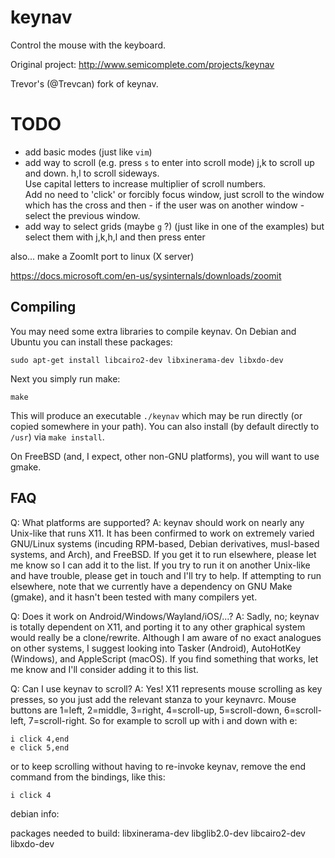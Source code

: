 keynav
================

Control the mouse with the keyboard.

Original project: http://www.semicomplete.com/projects/keynav

Trevor's (@Trevcan) fork of keynav.

# TODO
- add basic modes (just like `vim`)
- add way to scroll (e.g. press `s` to enter into scroll mode) j,k to scroll up and down. h,l to scroll sideways.\
Use capital letters to increase multiplier of scroll numbers.\
Add no need to 'click' or forcibly focus window, just scroll to the window which has the cross and then - if the
user was on another window - select the previous window.
- add way to select grids (maybe `g` ?) (just like in one of the examples) but select them with j,k,h,l and then press enter


also...
   make a ZoomIt port to linux (X server)

   https://docs.microsoft.com/en-us/sysinternals/downloads/zoomit


Compiling
---------

You may need some extra libraries to compile keynav.  On Debian and Ubuntu you can install these packages:

    sudo apt-get install libcairo2-dev libxinerama-dev libxdo-dev

Next you simply run make:

    make

This will produce an executable `./keynav` which may be run directly (or copied
somewhere in your path). You can also install (by default directly to `/usr`)
via `make install`.

On FreeBSD (and, I expect, other non-GNU platforms), you will want to use gmake.


FAQ
---

Q: What platforms are supported?
A: keynav should work on nearly any Unix-like that runs X11. It has been
confirmed to work on extremely varied GNU/Linux systems (incuding RPM-based,
Debian derivatives, musl-based systems, and Arch), and FreeBSD. If you get it to
run elsewhere, please let me know so I can add it to the list. If you try to run
it on another Unix-like and have trouble, please get in touch and I'll try to
help. If attempting to run elsewhere, note that we currently have a dependency
on GNU Make (gmake), and it hasn't been tested with many compilers yet.

Q: Does it work on Android/Windows/Wayland/iOS/...?
A: Sadly, no; keynav is totally dependent on X11, and porting it to any other
graphical system would really be a clone/rewrite. Although I am aware of no
exact analogues on other systems, I suggest looking into Tasker (Android),
AutoHotKey (Windows), and AppleScript (macOS). If you find something that works,
let me know and I'll consider adding it to this list.

Q: Can I use keynav to scroll?
A: Yes! X11 represents mouse scrolling as key presses, so you just add the
relevant stanza to your keynavrc.  Mouse buttons are
1=left, 2=middle, 3=right, 4=scroll-up, 5=scroll-down, 6=scroll-left, 7=scroll-right. So for example to scroll up with i and down with e:
```
i click 4,end
e click 5,end
```
or to keep scrolling without having to re-invoke keynav, remove the end command from the bindings, like this:
```
i click 4
```

debian info:

packages needed to build:
libxinerama-dev
libglib2.0-dev
libcairo2-dev
libxdo-dev
